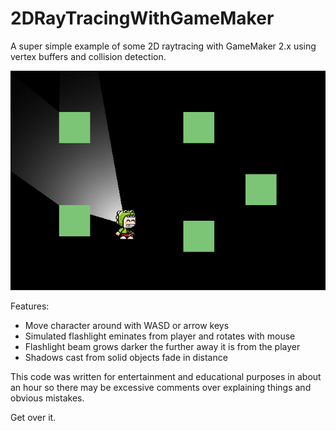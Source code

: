 # 2DRayTracingWithGameMaker
A super simple example of some 2D raytracing with GameMaker 2.x using vertex buffers and collision detection.

![Screeshot of project in action](https://github.com/bsimser/2DRayTracingWithGameMaker/blob/main/image.png)

Features:
* Move character around with WASD or arrow keys
* Simulated flashlight eminates from player and rotates with mouse
* Flashlight beam grows darker the further away it is from the player
* Shadows cast from solid objects fade in distance

This code was written for entertainment and educational purposes in about an hour so there may be excessive comments over explaining things and obvious mistakes. 

Get over it.
